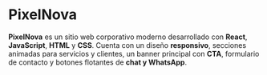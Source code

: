 # PixelNova
**PixelNova** es un sitio web corporativo moderno desarrollado con **React**, **JavaScript**, **HTML** y **CSS**.   Cuenta con un diseño **responsivo**, secciones animadas para servicios y clientes, un banner principal con **CTA**, formulario de contacto y botones flotantes de **chat y WhatsApp**.

